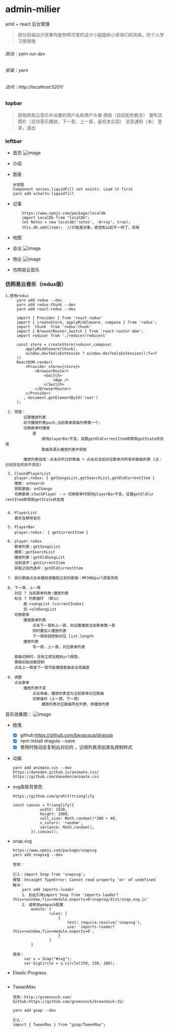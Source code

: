 # admin-milier
antd + react 后台管理

> 部分前端设计效果均是参照可爱的设计小姐姐和小哥哥们的风格，仅个人学习使用哦

###### 启动：yarn run dev
###### 安装：yarn
###### 访问：http://localhost:5201/

### topbar
> 获取网易云音乐中设置的用户名和用户头像
> 换肤（目前配色教丑）
> 瀑布流图片（支持音乐播放，下一首，上一首，喜欢未实现）
> 消息通知（未）
> 登录，退出

### leftbar
- 首页
![image](https://github.com/huiBuiling/admin-milier/blob/master/result_img/1.png)
- 介绍
- 图表

    ```
    水球图
    Component series.liquidFill not exists. Load it first
    yarn add echarts-liquidfill
    ```
    
- 记事

    ```
        https://www.npmjs.com/package/localdb
        import LocalDb from "localDb";
        let Notes = new localdb('notes', 'Array', true);
        this.db.add(item);  //只能是对象，感觉和以前不一样了，弃用
    ```

- 地图
- 会议
![image](https://github.com/huiBuiling/admin-milier/blob/master/result_img/2.png)
- 物业
![image](https://github.com/huiBuiling/admin-milier/blob/master/result_img/3.png)
- 仿网易云音乐

### 仿网易云音乐（redux版）
    
    1.使用redux
         yarn add redux --dev
         yarn add redux-thunk --dev
         yarn add react-redux --dev
    
         import { Provider } from 'react-redux'
         import { createStore, applyMiddleware, compose } from 'redux';
         import  thunk  from 'redux-thunk'
         import { BrowserRouter,Switch } from 'react-router-dom';
         import reducer from './reducer/reducers'
    
         const store = createStore(reducer,compose(
             applyMiddleware(thunk),
             window.devToolsExtension ? window.devToolsExtension():f=>f
         ))
         ReactDOM.render(
             <Provider store={store}>
                 <BrowserRouter>
                     <Switch>
                         <App />
                     </Switch>
                 </BrowserRouter>
             </Provider>
            , document.getElementById('root')
         );
    
     2. 思路：
            设置播放列表
            初次播放列表push,当前歌单歌曲列表第一个，
            切换歌单时播放
                是
                    保持playerBar不变，设置getOldCurrentItem即获取getState状态值
                    歌曲资源从播放列表中获取
    
            播放列表组成：点击后听过的歌曲 + 点击后当前对应歌单内所有的歌曲列表 (注：已经存在的则不添加)
    
     3. CloundPlayerList
        player.redux: { getSongsList,getSearchList,getOldCurrentItem }
        搜索: onSearch
        获取歌曲: onChange
        切换歌单:checkPlayer --> 切换歌单时保持playerBar不变，设置getOldCur rentItem即获取getState状态值
    
    
     4. PlayerList
        喜欢及移除音乐
    
     5. PlayerBar
        player.redux： { getCurrentItem }
    
     6. player.redux
        歌单列表：getSongsList
        搜索：getSearchList
        播放列表：getOldSongList
        当前选中：getCurrentItem
        获取之前的选中：getOldCurrentItem
    
     7. 部分歌曲点击未播放或播放之前的歌曲：MP3地址url获取失败
    
     8. 下一首，上一首
        对应 ? 当前歌单列表:播放列表
        标志 ? 列表循环 （默认）
            是->songList (currentIndex)
            否->oldSongList
        切换歌单
            播放歌单列表
                点击下一首和上一首，则设置播放当前歌单第一首
                同时要加入播放列表
                下一首按钮控制对应 list.length
            播放列表
                写一首，上一首，对应歌单列表
    
        歌曲切换时，没有立即加载到url报错，
        需做初始加载控制
        点击上一首或下一首可能播放歌曲会出现偏差
    
     9. 调整
        点击歌单
            播放列表不变
                点击单曲，播放列表变为当前歌单对应歌曲
                切换操作（上一首，下一首）
                    播放列表对应歌曲所在列表，即播放列表
    
    
音乐效果图：
    ![image](https://github.com/huiBuiling/admin-milier/blob/master/result_img/4.png)

- 拖曳
    - [x] github:https://github.com/bevacqua/dragula
    - [x] npm install dragula --save
    - [x] 使用时拖动会复制出对应的 ，记得列表添加类名控制样式

- 动画
    ```
    yarn add animate.css --dev
    https://daneden.github.io/animate.css/
    https://github.com/daneden/animate.css
    ```

- svg皮肤背景色
    ```
    https://github.com/qrohlf/trianglify
    
    const canvas = Trianglify({
                width: 1920,
                height: 1080,
                cell_size: Math.random()*200 + 40,
                x_colors: 'random',
                variance: Math.random(),
            }).canvas();
    ```

- snap.svg
    ```
    https://www.npmjs.com/package/snapsvg
    yarn add snapsvg --dev
    
    官网：
    
    引入：import Snap from 'snapsvg';
    报错：Uncaught TypeError: Cannot read property 'on' of undefined
    解决：
        yarn add imports-loader
        1. 如此引用import Snap from 'imports-loader?this=>window,fix=>module.exports=0!snapsvg/dist/snap.svg.js'
        2. 或修改webpack配置
            module: {
                    rules: [
                        {
                            test: require.resolve('snapsvg'),
                            use: 'imports-loader?this=>window,fix=>module.exports=0',
                        }
                    ]
            }
    
    使用：
         var s = Snap("#svg");
         var bigCircle = s.circle(150, 150, 100);
    ```

- Elastic Progress
    ```
    
    ```

- TweenMax
    ```
    官网：http://greensock.com/
    Github:https://github.com/greensock/GreenSock-JS/
    
    yarn add gsap --dev
    
    引入：
    import { TweenMax } from "gsap/TweenMax";
    ```
